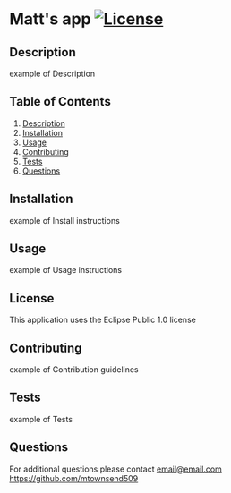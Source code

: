 # Matt's app [![License](https://img.shields.io/badge/License-EPL_1.0-red.svg)](https://opensource.org/licenses/EPL-1.0)

## Description <a name="description"></a>
      
example of Description
                  
## Table of Contents

1. [Description](#description)
2. [Installation](#installation)
3. [Usage](#usage)
4. [Contributing](#contributing)
5. [Tests](#tests)
6. [Questions](#questions)

## Installation

example of Install instructions
      
## Usage
      
example of Usage instructions
      
## License

This application uses the Eclipse Public 1.0 license
      
## Contributing

example of Contribution guidelines
      
## Tests

example of Tests

## Questions

For additional questions please contact email@email.com
https://github.com/mtownsend509